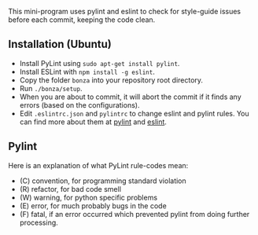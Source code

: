 
This mini-program uses pylint and eslint to check for style-guide issues before each commit, keeping the code clean.

## Installation (Ubuntu)
 * Install PyLint using `sudo apt-get install pylint`.
 * Install ESLint with `npm install -g eslint`.
 * Copy the folder `bonza` into your repository root directory.
 * Run `./bonza/setup`.
 * When you are about to commit, it will abort the commit if it finds any errors (based on the configurations).
 * Edit `.eslintrc.json` and `pylintrc` to change eslint and pylint rules. You can find more about them at [pylint](http://pylint.pycqa.org/en/latest/technical_reference/features.html) and [eslint](https://eslint.org/docs/rules/).


## Pylint
Here is an explanation of what PyLint rule-codes mean:
  * (C) convention, for programming standard violation
  * (R) refactor, for bad code smell
  * (W) warning, for python specific problems
  * (E) error, for much probably bugs in the code
  * (F) fatal, if an error occurred which prevented pylint from doing further processing.

  